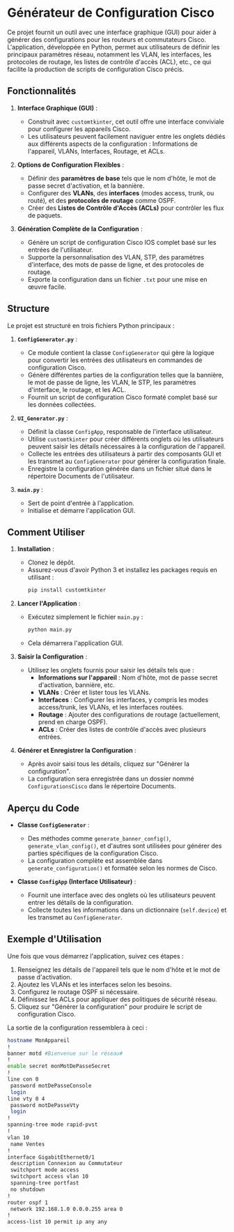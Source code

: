 # Générateur de Configuration Cisco

Ce projet fournit un outil avec une interface graphique (GUI) pour aider à générer des configurations pour les routeurs et commutateurs Cisco. L'application, développée en Python, permet aux utilisateurs de définir les principaux paramètres réseau, notamment les VLAN, les interfaces, les protocoles de routage, les listes de contrôle d'accès (ACL), etc., ce qui facilite la production de scripts de configuration Cisco précis.

## Fonctionnalités

1. **Interface Graphique (GUI)** :
   - Construit avec `customtkinter`, cet outil offre une interface conviviale pour configurer les appareils Cisco.
   - Les utilisateurs peuvent facilement naviguer entre les onglets dédiés aux différents aspects de la configuration : Informations de l'appareil, VLANs, Interfaces, Routage, et ACLs.

2. **Options de Configuration Flexibles** :
   - Définir des **paramètres de base** tels que le nom d'hôte, le mot de passe secret d'activation, et la bannière.
   - Configurer des **VLANs**, des **interfaces** (modes access, trunk, ou routé), et des **protocoles de routage** comme OSPF.
   - Créer des **Listes de Contrôle d'Accès (ACLs)** pour contrôler les flux de paquets.

3. **Génération Complète de la Configuration** :
   - Génère un script de configuration Cisco IOS complet basé sur les entrées de l'utilisateur.
   - Supporte la personnalisation des VLAN, STP, des paramètres d'interface, des mots de passe de ligne, et des protocoles de routage.
   - Exporte la configuration dans un fichier `.txt` pour une mise en œuvre facile.

## Structure

Le projet est structuré en trois fichiers Python principaux :

1. **`ConfigGenerator.py`** :
   - Ce module contient la classe `ConfigGenerator` qui gère la logique pour convertir les entrées des utilisateurs en commandes de configuration Cisco.
   - Génère différentes parties de la configuration telles que la bannière, le mot de passe de ligne, les VLAN, le STP, les paramètres d'interface, le routage, et les ACL.
   - Fournit un script de configuration Cisco formaté complet basé sur les données collectées.

2. **`UI_Generator.py`** :
   - Définit la classe `ConfigApp`, responsable de l'interface utilisateur.
   - Utilise `customtkinter` pour créer différents onglets où les utilisateurs peuvent saisir les détails nécessaires à la configuration de l'appareil.
   - Collecte les entrées des utilisateurs à partir des composants GUI et les transmet au `ConfigGenerator` pour générer la configuration finale.
   - Enregistre la configuration générée dans un fichier situé dans le répertoire Documents de l'utilisateur.

3. **`main.py`** :
   - Sert de point d'entrée à l'application.
   - Initialise et démarre l'application GUI.

## Comment Utiliser

1. **Installation** :
   - Clonez le dépôt.
   - Assurez-vous d'avoir Python 3 et installez les packages requis en utilisant :
     ```sh
     pip install customtkinter
     ```

2. **Lancer l'Application** :
   - Exécutez simplement le fichier `main.py` :
     ```sh
     python main.py
     ```
   - Cela démarrera l'application GUI.

3. **Saisir la Configuration** :
   - Utilisez les onglets fournis pour saisir les détails tels que :
     - **Informations sur l'appareil** : Nom d'hôte, mot de passe secret d'activation, bannière, etc.
     - **VLANs** : Créer et lister tous les VLANs.
     - **Interfaces** : Configurer les interfaces, y compris les modes access/trunk, les VLANs, et les interfaces routées.
     - **Routage** : Ajouter des configurations de routage (actuellement, prend en charge OSPF).
     - **ACLs** : Créer des listes de contrôle d'accès avec plusieurs entrées.

4. **Générer et Enregistrer la Configuration** :
   - Après avoir saisi tous les détails, cliquez sur "Générer la configuration".
   - La configuration sera enregistrée dans un dossier nommé `ConfigurationsCisco` dans le répertoire Documents.

## Aperçu du Code

- **Classe `ConfigGenerator`** :
  - Des méthodes comme `generate_banner_config()`, `generate_vlan_config()`, et d'autres sont utilisées pour générer des parties spécifiques de la configuration Cisco.
  - La configuration complète est assemblée dans `generate_configuration()` et formatée selon les normes de Cisco.

- **Classe `ConfigApp` (Interface Utilisateur)** :
  - Fournit une interface avec des onglets où les utilisateurs peuvent entrer les détails de la configuration.
  - Collecte toutes les informations dans un dictionnaire (`self.device`) et les transmet au `ConfigGenerator`.

## Exemple d'Utilisation

Une fois que vous démarrez l'application, suivez ces étapes :

1. Renseignez les détails de l'appareil tels que le nom d'hôte et le mot de passe d'activation.
2. Ajoutez les VLANs et les interfaces selon les besoins.
3. Configurez le routage OSPF si nécessaire.
4. Définissez les ACLs pour appliquer des politiques de sécurité réseau.
5. Cliquez sur "Générer la configuration" pour produire le script de configuration Cisco.

La sortie de la configuration ressemblera à ceci :

```sh
hostname MonAppareil
!
banner motd #Bienvenue sur le réseau#
!
enable secret monMotDePasseSecret
!
line con 0
 password motDePasseConsole
 login
line vty 0 4
 password motDePasseVty
 login
!
spanning-tree mode rapid-pvst
!
vlan 10
 name Ventes
!
interface GigabitEthernet0/1
 description Connexion au Commutateur
 switchport mode access
 switchport access vlan 10
 spanning-tree portfast
 no shutdown
!
router ospf 1
 network 192.168.1.0 0.0.0.255 area 0
!
access-list 10 permit ip any any
